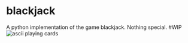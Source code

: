 # blackjack
A python implementation of the game blackjack.
Nothing special.
#WIP
![ascii playing cards](http://i.imgur.com/tZKYCeg.png)